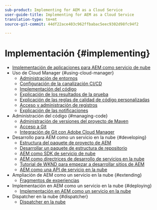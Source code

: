 ```yaml
---
sub-product: Implementing for AEM as a Cloud Service
user-guide-title: Implementing for AEM as a Cloud Service
translation-type: tm+mt
source-git-commit: 44df22ace403c962ffbabac5eec9302d98fc94f2

---
```



# Implementación {#implementing}

+ [Implementación de aplicaciones para AEM como servicio de nube](/help/implementing/home.md)
+ Uso de Cloud Manager {#using-cloud-manager}
   + [Administración de entornos](cloud-manager/manage-environments.md)
   + [Configuración de la canalización CI/CD](cloud-manager/configure-pipeline.md)
   + [Implementación del código](cloud-manager/deploy-code.md)
   + [Explicación de los resultados de la prueba](cloud-manager/understand-test-results.md)
   + [Explicación de las reglas de calidad de código personalizadas](cloud-manager/custom-code-quality-rules.md)
   + [Acceso y administración de registros](cloud-manager/manage-logs.md)
   + [Explicación de las notificaciones](cloud-manager/notifications.md)
+ Administración del código {#managing-code}
   + [Administración de versiones del proyecto de Maven](cloud-manager/project-version-handling.md)
   + [Acceso a Git](cloud-manager/accessing-git.md)
   + [Integración de Git con Adobe Cloud Manager](cloud-manager/integrating-with-git.md)
+ Desarrollo para AEM como un servicio en la nube {#developing}
   + [Estructura del paquete de proyecto de AEM](developing/introduction/aem-project-content-package-structure.md)
   + [Desarrollar un paquete de estructura de repositorio](developing/introduction/repository-structure-package.md)
   + [AEM como SDK de servicio de nube](developing/introduction/aem-as-a-cloud-service-sdk.md)
   + [AEM como directrices de desarrollo de servicios en la nube](developing/introduction/development-guidelines.md)
   + [Tutorial de WKND para empezar a desarrollar sitios de AEM](developing/introduction/develop-wknd-tutorial.md)
   + [AEM como una API de servicio en la nube](https://docs.adobe.com/content/help/en/experience-manager-cloud-service/implementing/developing/ref/javadoc/index.html)
+ Ampliación de AEM como un servicio en la nube {#extending}
   + [Fragmentos de experiencias](developing/extending/experience-fragments.md)
+ Implementación en AEM como un servicio en la nube {#deploying}
   + [Implementación en AEM como un servicio en la nube](deploying/overview.md)
+ Dispatcher en la nube {#dispatcher}
   + [Dispatcher en la nube](dispatcher/overview.md)
